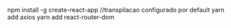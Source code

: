 npm install -g create-react-app //transpilacao configurado por default
yarn add axios
yarn add react-router-dom